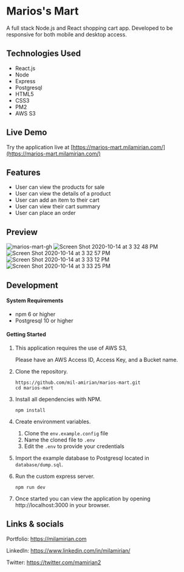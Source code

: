 # Marios's Mart

A full stack Node.js and React shopping cart app. Developed to be responsive for both mobile and desktop access.

## Technologies Used

- React.js
- Node
- Express
- Postgresql
- HTML5
- CSS3
- PM2
- AWS S3

## Live Demo

Try the application live at [https://marios-mart.milamirian.com/](https://marios-mart.milamirian.com/)

## Features

- User can view the products for sale
- User can view the details of a product
- User can add an item to their cart
- User can view their cart summary
- User can place an order

## Preview

![marios-mart-gh](https://user-images.githubusercontent.com/62856013/96052554-aa1b4680-0e32-11eb-861c-56f072f4db6a.png)
![Screen Shot 2020-10-14 at 3 32 48 PM](https://user-images.githubusercontent.com/62856013/96052562-ac7da080-0e32-11eb-99c3-879198fe3733.png)
![Screen Shot 2020-10-14 at 3 32 57 PM](https://user-images.githubusercontent.com/62856013/96052567-af789100-0e32-11eb-92cf-519c8abdcbf3.png)
![Screen Shot 2020-10-14 at 3 33 12 PM](https://user-images.githubusercontent.com/62856013/96052572-b1daeb00-0e32-11eb-8c37-13d4d0868921.png)
![Screen Shot 2020-10-14 at 3 33 25 PM](https://user-images.githubusercontent.com/62856013/96052577-b56e7200-0e32-11eb-9781-feec09287492.png)


## Development

#### System Requirements

- npm 6 or higher
- Postgresql 10 or higher

#### Getting Started

1. This application requires the use of AWS S3, 
   
   Please have an AWS Access ID, Access Key, and a Bucket name.

2. Clone the repository.

    ```shell
    https://github.com/mil-amirian/marios-mart.git
    cd marios-mart
    ```

3. Install all dependencies with NPM.

    ```shell
    npm install
    ```

4. Create environment variables.

    1. Clone the `env.example.config` file
    1. Name the cloned file to `.env`
    1. Edit the `.env` to provide your credentials

5. Import the example database to Postgresql located in `database/dump.sql`.


6. Run the custom express server.

    ```shell
    npm run dev
    ```

7. Once started you can view the application by opening http://localhost:3000 in your browser.

## Links & socials

Portfolio: https://milamirian.com

LinkedIn: https://www.linkedin.com/in/milamirian/

Twitter: https://twitter.com/mamirian2

